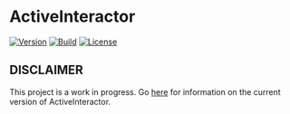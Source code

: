# ActiveInteractor

[![Version](https://img.shields.io/gem/v/activeinteractor.svg?logo=ruby)](https://rubygems.org/gems/activeinteractor)
[![Build](https://github.com/activeinteractor/activeinteractor/actions/workflows/build.yml/badge.svg?branch=main)](https://github.com/activeinteractor/activeinteractor/actions/workflows/build.yml)
[![License](https://img.shields.io/github/license/activeinteractor/activeinteractor.svg?maxAge=300)](https://github.com/activeinteractor/activeinteractor/blob/main/LICENSE)

## DISCLAIMER

This project is a work in progress.  Go [here](https://github.com/aaronmallen/activeinteractor) for information on the current version of ActiveInteractor.
